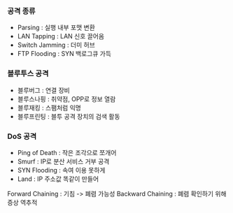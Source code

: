 ### 공격 종류

- Parsing : 실행 내부 포맷 변환
- LAN Tapping : LAN 신호 끌어옴
- Switch Jamming : 더미 허브
- FTP Flooding : SYN 백로그큐 가득

### 블루투스 공격

- 블루버그 : 연결 장비
- 블루스나핑 : 취약점, OPP로 정보 열람
- 블루재킹 : 스팸처럼 익명
- 블루프린팅 : 블투 공격 장치의 검색 활동

### DoS 공격

- Ping of Death : 작은 조각으로 쪼개어
- Smurf : IP로 분산 서비스 거부 공격
- SYN Flooding : 속여 이용 못하게
- Land : IP 주소값 똑같이 만들어

Forward Chaining : 기침 -> 폐렴 가능성
Backward Chaining : 폐렴 확인하기 위해 증상 역추적

